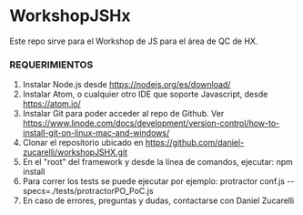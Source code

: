 # WorkshopJSHx
Este repo sirve para el Workshop de JS para el área de QC de HX.

### REQUERIMIENTOS ###
1. Instalar Node.js desde https://nodejs.org/es/download/
2. Instalar Atom, o cualquier otro IDE que soporte Javascript, desde https://atom.io/
3. Instalar Git para poder acceder al repo de Github. Ver https://www.linode.com/docs/development/version-control/how-to-install-git-on-linux-mac-and-windows/
4. Clonar el repositorio ubicado en https://github.com/daniel-zucarelli/workshopJSHX.git
5. En el "root" del framework y desde la línea de comandos, ejecutar: npm install
6. Para correr los tests se puede ejecutar por ejemplo: protractor conf.js --specs=./tests/protractorPO_PoC.js
7. En caso de errores, preguntas y dudas, contactarse con Daniel Zucarelli
